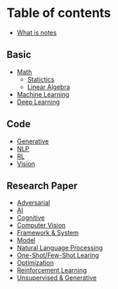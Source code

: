 # Table of contents

* [What is notes](README.md)

## Basic

* [Math]()
    * [Statictics]()
    * [Linear Algebra]()
* [Machine Learning]()
* [Deep Learning]()

## Code

* [Generative](code/generative.md)
* [NLP](code/nlp.md)
* [RL](code/rl.md)
* [Vision](code/vision.md)

## Research Paper

* [Adversarial](papers/Adversarial.md)
* [AI](papers/AI.md)
* [Cognitive](papers/Cognitive.md)
* [Computer Vision](papers/Computer_Vision.md)
* [Framework & System](papers/Framework_System.md)
* [Model](papers/Model.md)
* [Natural Language Processing](papers/Natural_Language_Processing.md)
* [One-Shot/Few-Shot Learing](papers/One-Shot_Few-Shot_Learing.md)
* [Optimization](papers/Optimization.md)
* [Reinforcement Learning](papers/Reinforcement_Learning.md)
* [Unsupervised & Generative](papers/Unsupervised_Generative.md)